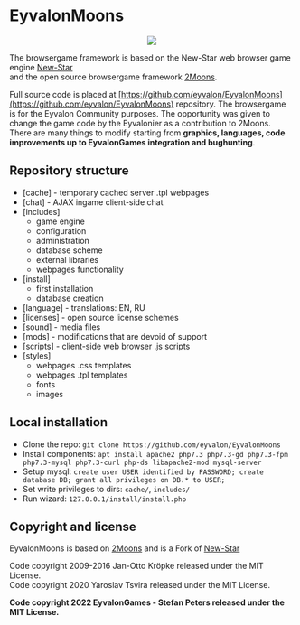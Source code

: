 # EyvalonMoons

<p align="center">
<img src="https://emoons.eyvalongames.de/img/eyvalonmoons.png">
</p>

The browsergame framework is based on the New-Star web browser game engine [New-Star](https://github.com/Yaro2709/New-Star)</br>
and the open source browsergame framework [2Moons](https://github.com/jkroepke/2Moons). 

Full source code is placed at [https://github.com/eyvalon/EyvalonMoons](https://github.com/eyvalon/EyvalonMoons) repository.
The browsergame is for the Eyvalon Community purposes. The opportunity was given to change the game code by the Eyvalonier as a contribution to 2Moons.
There are many things to modify starting from **graphics, languages, code improvements up to EyvalonGames integration and bughunting**.

## Repository structure

- [cache] - temporary cached server .tpl webpages
- [chat] - AJAX ingame client-side chat
- [includes]
  - game engine
  - configuration
  - administration
  - database scheme
  - external libraries
  - webpages functionality
- [install]
  - first installation
  - database creation
- [language] - translations: EN, RU
- [licenses] - open source license schemes
- [sound] - media files
- [mods] - modifications that are devoid of support
- [scripts] - client-side web browser .js scripts
- [styles] 
  - webpages .css templates
  - webpages .tpl templates
  - fonts
  - images
 
## Local installation

- Clone the repo: `git clone https://github.com/eyvalon/EyvalonMoons`
- Install components: `apt install apache2 php7.3 php7.3-gd php7.3-fpm php7.3-mysql php7.3-curl php-ds libapache2-mod mysql-server`
- Setup mysql: `create user USER identified by PASSWORD; create database DB; grant all privileges on DB.* to USER;`
- Set write privileges to dirs: `cache/`, `includes/`
- Run wizard: `127.0.0.1/install/install.php`



## Copyright and license

EyvalonMoons is based on [2Moons](https://github.com/jkroepke/2Moons) and is a Fork of [New-Star](https://github.com/Yaro2709/New-Star)

Code copyright 2009-2016 Jan-Otto Kröpke released under the MIT License.</br>
Code copyright 2020 Yaroslav Tsvira released under the MIT License.</br>

**Code copyright 2022 EyvalonGames - Stefan Peters released under the MIT License.**
